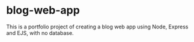 # blog-web-app
This is a portfolio project of creating a blog web app using Node, Express and EJS, with no database.

